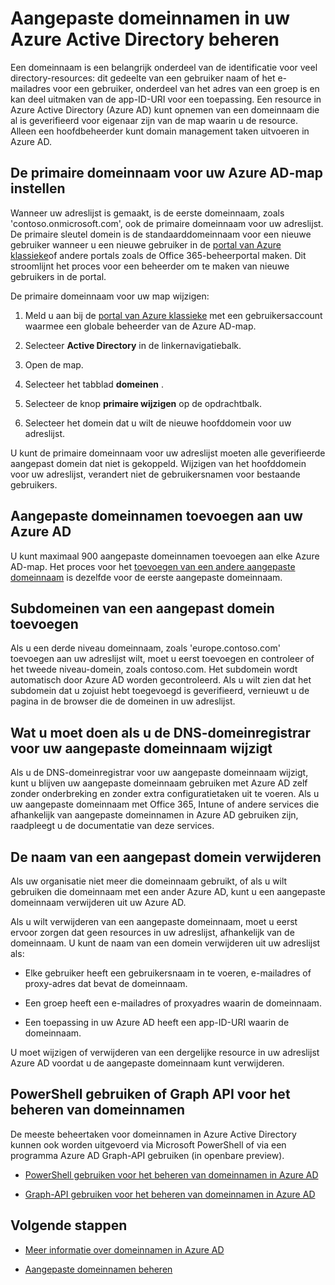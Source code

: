 <properties
    pageTitle="Aangepaste domeinnamen in uw Azure Active Directory beheren | Microsoft Azure"
    description="Basisbeginselen over het beheer en uitleg over het beheren van een aangepast domein in Azure Active Directory"
    services="active-directory"
    documentationCenter=""
    authors="jeffsta"
    manager="femila"
    editor=""/>

<tags
    ms.service="active-directory"
    ms.workload="identity"
    ms.tgt_pltfrm="na"
    ms.devlang="na"
    ms.topic="article"
    ms.date="10/04/2016"
    ms.author="curtand;jeffsta"/>

# <a name="managing-custom-domain-names-in-your-azure-active-directory"></a>Aangepaste domeinnamen in uw Azure Active Directory beheren

Een domeinnaam is een belangrijk onderdeel van de identificatie voor veel directory-resources: dit gedeelte van een gebruiker naam of het e-mailadres voor een gebruiker, onderdeel van het adres van een groep is en kan deel uitmaken van de app-ID-URI voor een toepassing. Een resource in Azure Active Directory (Azure AD) kunt opnemen van een domeinnaam die al is geverifieerd voor eigenaar zijn van de map waarin u de resource. Alleen een hoofdbeheerder kunt domain management taken uitvoeren in Azure AD.

## <a name="set-the-primary-domain-name-for-your-azure-ad-directory"></a>De primaire domeinnaam voor uw Azure AD-map instellen

Wanneer uw adreslijst is gemaakt, is de eerste domeinnaam, zoals 'contoso.onmicrosoft.com', ook de primaire domeinnaam voor uw adreslijst. De primaire sleutel domein is de standaarddomeinnaam voor een nieuwe gebruiker wanneer u een nieuwe gebruiker in de [portal van Azure klassieke](https://manage.windowsazure.com/)of andere portals zoals de Office 365-beheerportal maken. Dit stroomlijnt het proces voor een beheerder om te maken van nieuwe gebruikers in de portal.

De primaire domeinnaam voor uw map wijzigen:

1.  Meld u aan bij de [portal van Azure klassieke](https://manage.windowsazure.com/) met een gebruikersaccount waarmee een globale beheerder van de Azure AD-map.

2.  Selecteer **Active Directory** in de linkernavigatiebalk.

3.  Open de map.

4.  Selecteer het tabblad **domeinen** .

5.  Selecteer de knop **primaire wijzigen** op de opdrachtbalk.

6.  Selecteer het domein dat u wilt de nieuwe hoofddomein voor uw adreslijst.

U kunt de primaire domeinnaam voor uw adreslijst moeten alle geverifieerde aangepast domein dat niet is gekoppeld. Wijzigen van het hoofddomein voor uw adreslijst, verandert niet de gebruikersnamen voor bestaande gebruikers.

## <a name="add-custom-domain-names-to-your-azure-ad"></a>Aangepaste domeinnamen toevoegen aan uw Azure AD

U kunt maximaal 900 aangepaste domeinnamen toevoegen aan elke Azure AD-map. Het proces voor het [toevoegen van een andere aangepaste domeinnaam](active-directory-add-domain.md) is dezelfde voor de eerste aangepaste domeinnaam.

## <a name="add-subdomains-of-a-custom-domain"></a>Subdomeinen van een aangepast domein toevoegen

Als u een derde niveau domeinnaam, zoals 'europe.contoso.com' toevoegen aan uw adreslijst wilt, moet u eerst toevoegen en controleer of het tweede niveau-domein, zoals contoso.com. Het subdomein wordt automatisch door Azure AD worden gecontroleerd. Als u wilt zien dat het subdomein dat u zojuist hebt toegevoegd is geverifieerd, vernieuwt u de pagina in de browser die de domeinen in uw adreslijst.

## <a name="what-to-do-if-you-change-the-dns-registrar-for-your-custom-domain-name"></a>Wat u moet doen als u de DNS-domeinregistrar voor uw aangepaste domeinnaam wijzigt

Als u de DNS-domeinregistrar voor uw aangepaste domeinnaam wijzigt, kunt u blijven uw aangepaste domeinnaam gebruiken met Azure AD zelf zonder onderbreking en zonder extra configuratietaken uit te voeren. Als u uw aangepaste domeinnaam met Office 365, Intune of andere services die afhankelijk van aangepaste domeinnamen in Azure AD gebruiken zijn, raadpleegt u de documentatie van deze services.

## <a name="delete-a-custom-domain-name"></a>De naam van een aangepast domein verwijderen

Als uw organisatie niet meer die domeinnaam gebruikt, of als u wilt gebruiken die domeinnaam met een ander Azure AD, kunt u een aangepaste domeinnaam verwijderen uit uw Azure AD.

Als u wilt verwijderen van een aangepaste domeinnaam, moet u eerst ervoor zorgen dat geen resources in uw adreslijst, afhankelijk van de domeinnaam. U kunt de naam van een domein verwijderen uit uw adreslijst als:

-   Elke gebruiker heeft een gebruikersnaam in te voeren, e-mailadres of proxy-adres dat bevat de domeinnaam.

-   Een groep heeft een e-mailadres of proxyadres waarin de domeinnaam.

-   Een toepassing in uw Azure AD heeft een app-ID-URI waarin de domeinnaam.

U moet wijzigen of verwijderen van een dergelijke resource in uw adreslijst Azure AD voordat u de aangepaste domeinnaam kunt verwijderen.

## <a name="use-powershell-or-graph-api-to-manage-domain-names"></a>PowerShell gebruiken of Graph API voor het beheren van domeinnamen

De meeste beheertaken voor domeinnamen in Azure Active Directory kunnen ook worden uitgevoerd via Microsoft PowerShell of via een programma Azure AD Graph-API gebruiken (in openbare preview).

-   [PowerShell gebruiken voor het beheren van domeinnamen in Azure AD](https://msdn.microsoft.com/library/azure/e1ef403f-3347-4409-8f46-d72dafa116e0#BKMK_ManageDomains)

-   [Graph-API gebruiken voor het beheren van domeinnamen in Azure AD](https://msdn.microsoft.com/Library/Azure/Ad/Graph/api/domains-operations)

## <a name="next-steps"></a>Volgende stappen

-   [Meer informatie over domeinnamen in Azure AD](active-directory-add-domain-concepts.md)

-   [Aangepaste domeinnamen beheren](active-directory-add-manage-domain-names.md)

